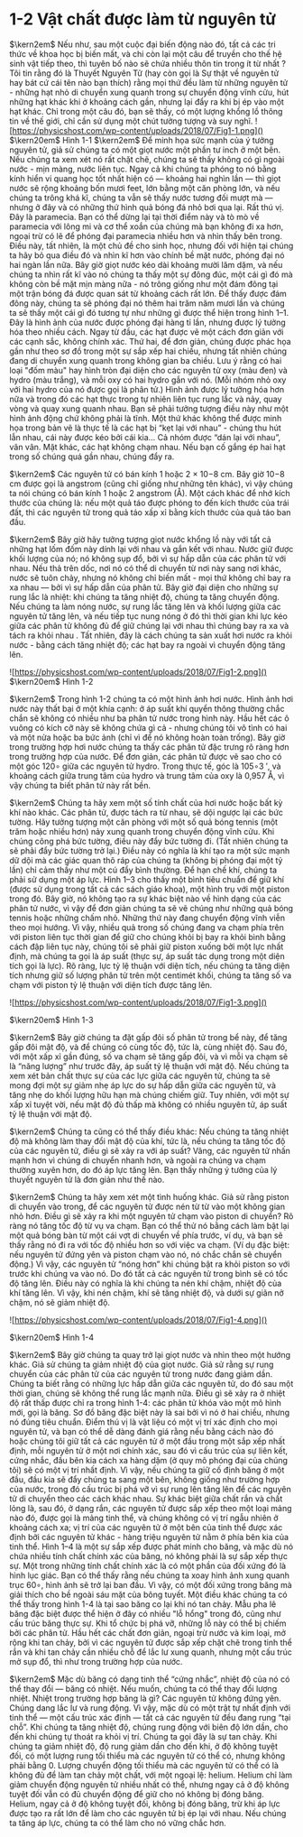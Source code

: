 # 1-2 Vật chất được làm từ nguyên tử
$\kern2em$ Nếu như, sau một cuộc đại biến động nào đó, tất cả các tri thức về khoa học bị biến mất, và chi còn lại một câu để truyền cho thế hệ sinh vật tiếp theo, thì tuyên bố nào sẽ chứa nhiều thôn tin trong ít từ nhất ? Tôi tin rằng đó là Thuyết Nguyên Tử (hay còn gọi là Sự thật về nguyên tử hay bát cứ cái tên nào bạn thích) rằng mọi thứ đều làm từ những nguyên tử - những hạt nhỏ di chuyển xung quanh trong sự chuyển động vĩnh cửu, hút những hạt khác khi ở khoảng cách gần, nhưng lại đẩy ra khi bị ép vào một hạt khác. Chỉ trong một câu đó, bạn sẽ thấy, có một lượng khổng lồ thông tin về thế giới, chỉ cần sử dụng một chút tưởng tượng và suy nghĩ.
![https://physicshost.com/wp-content/uploads/2018/07/Fig1-1.png]()
$\kern20em$ Hình 1-1
$\kern2em$ Để minh họa sức mạnh của ý tưởng nguyên tử, giả sử chúng ta có một giọt nước một phần tư inch ở một bên. Nếu chúng ta xem xét nó rất chặt chẽ, chúng ta sẽ thấy không có gì ngoài nước - mịn màng, nước liên tục. Ngay cả khi chúng ta phóng to nó bằng kính hiển vi quang học tốt nhất hiện có — khoảng hai nghìn lần — thì giọt nước sẽ rộng khoảng bốn mươi feet, lớn bằng một căn phòng lớn, và nếu chúng ta trông khá kĩ, chúng ta vẫn sẽ thấy nước tương đối mượt mà — nhưng ở đây và có những thứ hình quả bóng đá nhỏ bơi qua lại. Rất thú vị. Đây là paramecia. Bạn có thể dừng lại tại thời điểm này và tò mò về paramecia với lông mi và cơ thể xoắn của chúng mà bạn không đi xa hơn, ngoại trừ có lẽ để phóng đại paramecia nhiều hơn và nhìn thấy bên trong. Điều này, tất nhiên, là một chủ đề cho sinh học, nhưng đối với hiện tại chúng ta hãy bỏ qua điều đó và nhìn kĩ hơn vào chính bề mặt nước, phóng đại nó hai ngàn lần nữa. Bây giờ giọt nước kéo dài khoảng mười lăm dặm, và nếu chúng ta nhìn rất kĩ vào nó chúng ta thấy một sự đông đúc, một cái gì đó mà không còn bề mặt mịn màng nữa - nó trông giống như một đám đông tại một trận bóng đá được quan sát từ khoảng cách rất lớn. Để thấy được đám đông này, chúng ta sẽ phóng đại nó thêm hai trăm năm mươi lần và chúng ta sẽ thấy một cái gì đó tương tự như những gì được thể hiện trong hình 1–1. Đây là hình ảnh của nước được phóng đại hàng tỉ lần, nhưng được lý tưởng hóa theo nhiều cách. Ngay từ đầu, các hạt được vẽ một cách đơn giản với các cạnh sắc, không chính xác. Thứ hai, để đơn giản, chúng được phác họa gần như theo sơ đồ trong một sự sắp xếp hai chiều, nhưng tất nhiên chúng đang di chuyển xung quanh trong không gian ba chiều. Lưu ý rằng có hai loại "đốm màu" hay hình tròn đại diện cho các nguyên tử oxy (màu đen) và hydro (màu trắng), và mỗi oxy có hai hydro gắn với nó. (Mỗi nhóm nhỏ oxy với hai hydro của nó được gọi là phân tử.) Hình ảnh được lý tưởng hóa hơn nữa và trong đó các hạt thực trong tự nhiên liên tục rung lắc và nảy, quay vòng và quay xung quanh nhau. Bạn sẽ phải tưởng tượng điều này như một hình ảnh động chứ không phải là tĩnh. Một thứ khác không thể được minh họa trong bản vẽ là thực tế là các hạt bị “kẹt lại với nhau” - chúng thu hút lẫn nhau, cái này được kéo bởi cái kia… Cả nhóm được “dán lại với nhau”, vân vân. Mặt khác, các hạt không chạm nhau. Nếu bạn cố gắng ép hai hạt trong số chúng quá gần nhau, chúng đẩy ra.

$\kern2em$ Các nguyên tử có bán kính 1 hoặc 2 × 10−8 cm. Bây giờ 10−8 cm được gọi là angstrom (cũng chỉ giống như những tên khác), vì vậy chúng ta nói chúng có bán kính 1 hoặc 2 angstrom (Å). Một cách khác để nhớ kích thước của chúng là: nếu một quả táo được phóng to đến kích thước của trái đất, thì các nguyên tử trong quả táo xấp xỉ bằng kích thước của quả táo ban đầu.

$\kern2em$ Bây giờ hãy tưởng tượng giọt nước khổng lồ này với tất cả những hạt lốm đốm này dính lại với nhau và gắn kết với nhau. Nước giữ được khối lượng của nó; nó không sụp đổ, bởi vì sự hấp dẫn của các phân tử với nhau. Nếu thả trên dốc, nơi nó có thể di chuyển từ nơi này sang nơi khác, nước sẽ tuôn chảy, nhưng nó không chỉ biến mất - mọi thứ không chỉ bay ra xa nhau — bởi vì sự hấp dẫn của phân tử. Bây giờ đại diện cho những sự rung lắc là nhiệt: khi chúng ta tăng nhiệt độ, chúng ta tăng chuyển động. Nếu chúng ta làm nóng nước, sự rung lắc tăng lên và khối lượng giữa các nguyên tử tăng lên, và nếu tiếp tục nung nóng ở đó thì thời gian khi lực kéo giữa các phân tử không đủ để giữ chúng lại với nhau thì chúng bay ra xa và tách ra khỏi nhau . Tất nhiên, đây là cách chúng ta sản xuất hơi nước ra khỏi nước - bằng cách tăng nhiệt độ; các hạt bay ra ngoài vì chuyển động tăng lên.

![https://physicshost.com/wp-content/uploads/2018/07/Fig1-2.png]()
$\kern20em$ Hình 1-2

$\kern2em$ Trong hình 1-2 chúng ta có một hình ảnh hơi nước. Hình ảnh hơi nước này thất bại ở một khía cạnh: ở áp suất khí quyển thông thường chắc chắn sẽ không có nhiều như ba phân tử nước trong hình này. Hầu hết các ô vuông có kích cỡ này sẽ không chứa gì cả - nhưng chúng tôi vô tình có hai và một nửa hoặc ba bức ảnh (chỉ vì để nó không hoàn toàn trống). Bây giờ trong trường hợp hơi nước chúng ta thấy các phân tử đặc trưng rõ ràng hơn trong trường hợp của nước. Để đơn giản, các phân tử được vẽ sao cho có một góc 120∘ giữa các nguyên tử hydro. Trong thực tế, góc là 105∘3 ′, và khoảng cách giữa trung tâm của hydro và trung tâm của oxy là 0,957 Å, vì vậy chúng ta biết phân tử này rất bền.

$\kern2em$ Chúng ta hãy xem một số tính chất của hơi nước hoặc bất kỳ khí nào khác. Các phân tử, được tách ra từ nhau, sẽ dội ngược lại các bức tường. Hãy tưởng tượng một căn phòng với một số quả bóng tennis (một trăm hoặc nhiều hơn) nảy xung quanh trong chuyển động vĩnh cửu. Khi chúng công phá bức tường, điều này đẩy bức tường đi. (Tất nhiên chúng ta sẽ phải đẩy bức tường trở lại.) Điều này có nghĩa là khí tạo ra một sức mạnh dữ dội mà các giác quan thô ráp của chúng ta (không bị phóng đại một tỷ lần) chỉ cảm thấy như một cú đẩy bình thường. Để hạn chế khí, chúng ta phải sử dụng một áp lực. Hình 1–3 cho thấy một bình tiêu chuẩn để giữ khí (được sử dụng trong tất cả các sách giáo khoa), một hình trụ với một piston trong đó. Bây giờ, nó không tạo ra sự khác biệt nào về hình dạng của các phân tử nước, vì vậy để đơn giản chúng ta sẽ vẽ chúng như những quả bóng tennis hoặc những chấm nhỏ. Những thứ này đang chuyển động vĩnh viễn theo mọi hướng. Vì vậy, nhiều quả trong số chúng đang va chạm phía trên với piston liên tục thời gian để giữ cho chúng khỏi bị bay ra khỏi bình bằng cách đập liên tục này, chúng tôi sẽ phải giữ piston xuống bởi một lực nhất định, mà chúng ta gọi là áp suất (thực sự, áp suất tác dụng trong một diện tích gọi là lực). Rõ ràng, lực tỷ lệ thuận với diện tích, nếu chúng ta tăng diện tích nhưng giữ số lượng phân tử trên một centimét khối, chúng ta tăng số va chạm với piston tỷ lệ thuận với diện tích được tăng lên.

![https://physicshost.com/wp-content/uploads/2018/07/Fig1-3.png]()

$\kern20em$ Hình 1-3

$\kern2em$ Bây giờ chúng ta đặt gấp đôi số phân tử trong bể này, để tăng gấp đôi mật độ, và để chúng có cùng tốc độ, tức là, cùng nhiệt độ. Sau đó, với một xấp xỉ gần đúng, số va chạm sẽ tăng gấp đôi, và vì mỗi va chạm sẽ là “năng lượng” như trước đây, áp suất tỷ lệ thuận với mật độ. Nếu chúng ta xem xét bản chất thực sự của các lực giữa các nguyên tử, chúng ta sẽ mong đợi một sự giảm nhẹ áp lực do sự hấp dẫn giữa các nguyên tử, và tăng nhẹ do khối lượng hữu hạn mà chúng chiếm giữ. Tuy nhiên, với một sự xấp xỉ tuyệt vời, nếu mật độ đủ thấp mà không có nhiều nguyên tử, áp suất tỷ lệ thuận với mật độ.

$\kern2em$ Chúng ta cũng có thể thấy điều khác: Nếu chúng ta tăng nhiệt độ mà không làm thay đổi mật độ của khí, tức là, nếu chúng ta tăng tốc độ của các nguyên tử, điều gì sẽ xảy ra với áp suất? Vâng, các nguyên tử nhấn mạnh hơn vì chúng di chuyển nhanh hơn, và ngoài ra chúng va chạm thường xuyên hơn, do đó áp lực tăng lên. Bạn thấy những ý tưởng của lý thuyết nguyên tử là đơn giản như thế nào.

$\kern2em$ Chúng ta hãy xem xét một tình huống khác. Giả sử rằng piston di chuyển vào trong, để các nguyên tử được nén từ từ vào một không gian nhỏ hơn. Điều gì sẽ xảy ra khi một nguyên tử chạm vào piston di chuyển? Rõ ràng nó tăng tốc độ từ vụ va chạm. Bạn có thể thử nó bằng cách làm bật lại một quả bóng bàn từ một cái vợt di chuyển về phía trước, ví dụ, và bạn sẽ thấy rằng nó đi ra với tốc độ nhiều hơn so với việc va chạm. (Ví dụ đặc biệt: nếu nguyên tử đứng yên và piston chạm vào nó, nó chắc chắn sẽ chuyển động.) Vì vậy, các nguyên tử “nóng hơn” khi chúng bật ra khỏi piston so với trước khi chúng va vào nó. Do đó tất cả các nguyên tử trong bình sẽ có tốc độ tăng lên. Điều này có nghĩa là khi chúng ta nén khí chậm, nhiệt độ của khí tăng lên. Vì vậy, khi nén chậm, khí sẽ tăng nhiệt độ, và dưới sự giãn nở chậm, nó sẽ giảm nhiệt độ.

![https://physicshost.com/wp-content/uploads/2018/07/Fig1-4.png]()

$\kern20em$ Hình 1-4

$\kern2em$ Bây giờ chúng ta quay trở lại giọt nước và nhìn theo một hướng khác. Giả sử chúng ta giảm nhiệt độ của giọt nước. Giả sử rằng sự rung chuyển của các phân tử của các nguyên tử trong nước đang giảm dần. Chúng ta biết rằng có những lực hấp dẫn giữa các nguyên tử, do đó sau một thời gian, chúng sẽ không thể rung lắc mạnh nữa. Điều gì sẽ xảy ra ở nhiệt độ rất thấp được chỉ ra trong hình 1-4: các phân tử khóa vào một mô hình mới, gọi là băng. Sơ đồ băng đặc biệt này là sai bởi vì nó ở hai chiều, nhưng nó đúng tiêu chuẩn. Điểm thú vị là vật liệu có một vị trí xác định cho mọi nguyên tử, và bạn có thể dễ dàng đánh giá rằng nếu bằng cách nào đó hoặc chúng tôi giữ tất cả các nguyên tử ở một đầu trong một sắp xếp nhất định, mỗi nguyên tử ở một nơi chính xác, sau đó vì cấu trúc của sự liên kết, cứng nhắc, đầu bên kia cách xa hàng dặm (ở quy mô phóng đại của chúng tôi) sẽ có một vị trí nhất định. Vì vậy, nếu chúng ta giữ cố định băng ở một đầu, đầu kia sẽ đẩy chúng ta sang một bên, không giống như trường hợp của nước, trong đó cấu trúc bị phá vỡ vì sự rung lên tăng lên để các nguyên tử di chuyển theo các cách khác nhau. Sự khác biệt giữa chất rắn và chất lỏng là, sau đó, ở dạng rắn, các nguyên tử được sắp xếp theo một loại mảng nào đó, được gọi là mảng tinh thể, và chúng không có vị trí ngẫu nhiên ở khoảng cách xa; vị trí của các nguyên tử ở một bên của tinh thể được xác định bởi các nguyên tử khác - hàng triệu nguyên tử nằm ở phía bên kia của tinh thể. Hình 1–4 là một sự sắp xếp được phát minh cho băng, và mặc dù nó chứa nhiều tính chất chính xác của băng, nó không phải là sự sắp xếp thực sự. Một trong những tính chất chính xác là có một phần của đối xứng đó là hình lục giác. Bạn có thể thấy rằng nếu chúng ta xoay hình ảnh xung quanh trục 60∘, hình ảnh sẽ trở lại ban đầu. Vì vậy, có một đối xứng trong băng mà giải thích cho bề ngoài sáu mặt của bông tuyết. Một điều khác chúng ta có thể thấy trong hình 1-4 là tại sao băng co lại khi nó tan chảy. Mẫu pha lê băng đặc biệt được thể hiện ở đây có nhiều "lỗ hổng" trong đó, cũng như cấu trúc băng thực sự. Khi tổ chức bị phá vỡ, những lỗ này có thể bị chiếm bởi các phân tử. Hầu hết các chất đơn giản, ngoại trừ nước và kim loại, mở rộng khi tan chảy, bởi vì các nguyên tử được sắp xếp chặt chẽ trong tinh thể rắn và khi tan chảy cần nhiều chỗ để lắc lư xung quanh, nhưng một cấu trúc mở sụp đổ, thì như trong trường hợp của nước.

$\kern2em$ Mặc dù băng có dạng tinh thể “cứng nhắc”, nhiệt độ của nó có thể thay đổi — băng có nhiệt. Nếu muốn, chúng ta có thể thay đổi lượng nhiệt. Nhiệt trong trường hợp băng là gì? Các nguyên tử không đứng yên. Chúng dang lắc lư và rung động. Vì vậy, mặc dù có một trật tự nhất định với tinh thể — một cấu trúc xác định — tất cả các nguyên tử đều đang rung “tại chỗ”. Khi chúng ta tăng nhiệt độ, chúng rung động với biên độ lớn dần, cho đến khi chúng tự thoát ra khỏi vị trí. Chúng ta gọi đây là sự tan chảy. Khi chúng ta giảm nhiệt độ, độ rung giảm dần cho đến khi, ở độ không tuyệt đối, có một lượng rung tối thiểu mà các nguyên tử có thể có, nhưng không phải bằng 0. Lượng chuyển động tối thiểu mà các nguyên tử có thể có là không đủ để làm tan chảy một chất, với một ngoại lệ: helium. Helium chỉ làm giảm chuyển động nguyên tử nhiều nhất có thể, nhưng ngay cả ở độ không tuyệt đối vẫn có đủ chuyển động để giữ cho nó không bị đóng băng. Helium, ngay cả ở độ không tuyệt đối, không bị đóng băng, trừ khi áp lực được tạo ra rất lớn để làm cho các nguyên tử bị ép lại với nhau. Nếu chúng ta tăng áp lực, chúng ta có thể làm cho nó vững chắc hơn.